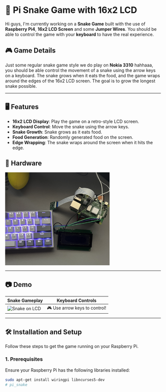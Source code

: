 # 🐍 Pi Snake Game with 16x2 LCD 

Hi guys, I'm currently working on a **Snake Game** built with the use of **Raspberry Pi4**, **16x2 LCD Screen** and some **Jumper Wires**.
You should be able to control the game with your **keyboard** to have the real experience.

## 🎮 Game Details

Just some regular snake game style we do play on **Nokia 3310** hahhaaa, you should be able control the movement of a snake using the arrow keys on a keyboard. The snake grows when it eats the food, and the game wraps around the edges of the 16x2 LCD screen. The goal is to grow the longest snake possible.

---

## 🖥️ Features

- **16x2 LCD Display**: Play the game on a retro-style LCD screen.
- **Keyboard Control**: Move the snake using the arrow keys.
- **Snake Growth**: Snake grows as it eats food.
- **Food Generation**: Randomly generated food on the screen.
- **Edge Wrapping**: The snake wraps around the screen when it hits the edge.

## 🤖 Hardware
<img src="image/hardward.JPG" height="300px">

---

## 📷 Demo

| Snake Gameplay     | Keyboard Controls          |
| ------------------ | -------------------------- |
| ![Snake on LCD](./images/snake_lcd_demo.png) | 🎮 Use arrow keys to control! |

---

## 🛠️ Installation and Setup

Follow these steps to get the game running on your Raspberry Pi.

### 1. Prerequisites

Ensure your Raspberry Pi has the following libraries installed:

```bash
sudo apt-get install wiringpi libncurses5-dev
# pi_snake
